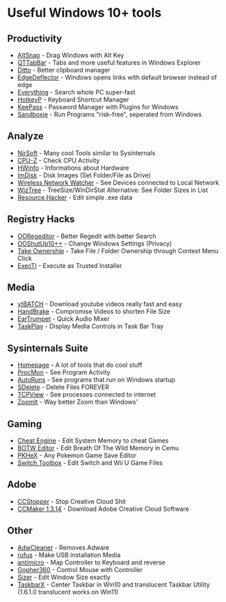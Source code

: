 # Useful Windows 10+ tools

## Productivity
 - [AltSnap](https://github.com/RamonUnch/AltSnap/releases/latest) - Drag Windows with Alt Key
 - [QTTabBar](http://qttabbar.wikidot.com/) - Tabs and more useful features in Windows Explorer
 - [Ditto](https://ditto-cp.sourceforge.io/) - Better clipboard manager
 - [EdgeDeflector](https://github.com/da2x/EdgeDeflector) - Windows opens links with default browser instead of edge
 - [Everything](https://www.voidtools.com/) - Search whole PC super-fast
 - [HotkeyP](http://petr.lastovicka.sweb.cz/others.html) - Keyboard Shortcut Manager
 - [KeePass](https://keepass.info/download.html) - Password Manager with Plugins for Windows
 - [Sandboxie](https://github.com/sandboxie-plus/Sandboxie/releases/latest) - Run Programs "risk-free", seperated from Windows

## Analyze
 - [NirSoft](https://www.nirsoft.net/) - Many cool Tools similar to Sysinternals
 - [CPU-Z](https://www.cpuid.com) - Check CPU Activity
 - [HWinfo](https://www.hwinfo.com/download/) - Informations about Hardware
 - [ImDisk](https://sourceforge.net/projects/imdisk-toolkit/) - Disk Images (Set Folder/File as Drive)
 - [Wireless Network Watcher](https://www.nirsoft.net/utils/wireless_network_watcher.html) - See Devices connected to Local Network
 - [WizTree](https://diskanalyzer.com/download) - TreeSize/WinDirStat Alternative: See Folder Sizes in List
 - [Resource Hacker](http://www.angusj.com/resourcehacker/resource_hacker.zip) - Edit simple .exe data

## Registry Hacks
 - [OORegeditor](https://www.oo-software.com/de/ooregeditor) - Better Regedit with better Search
 - [OOShutUp10++](https://dl5.oo-software.com/files/ooshutup10/OOSU10.exe) - Change Windows Settings (Privacy)
 - [Take Ownership](https://github.com/eppic/tools/tree/master/bin/Take_Ownership) - Take File / Folder Ownership through Context Menu Click
 - [ExecTI](https://winaero.com/downloads/ExecTI.zip) - Execute as Trusted Installer

## Media
 - [ytBATCH](https://github.com/eppic/ytBATCH/releases/latest) - Download youtube videos really fast and easy
 - [HandBrake](https://handbrake.fr/downloads.php) - Compromise Videos to shorten File Size
 - [EarTrumpet](https://eartrumpet.app/) - Quick Audio Mixer
 - [TaskPlay](https://github.com/evilpro/Taskplay/releases/latest) - Display Media Controls in Task Bar Tray

## Sysinternals Suite
 - [Homepage](https://docs.microsoft.com/de-de/sysinternals/) - A lot of tools that do cool stuff
 - [ProcMon](https://download.sysinternals.com/files/ProcessMonitor.zip) - See Program Activity
 - [AutoRuns](https://download.sysinternals.com/files/Autoruns.zip) - See programs that run on Windows startup
 - [SDelete](https://download.sysinternals.com/files/SDelete.zip) - Delete Files FOREVER
 - [TCPView](https://download.sysinternals.com/files/TCPView.zip) - See processes connected to internet
 - [ZoomIt](https://download.sysinternals.com/files/ZoomIt.zip) - Way better Zoom than Windows'

## Gaming
 - [Cheat Engine](https://www.cheatengine.org/) - Edit System Memory to cheat Games
 - [BOTW Editor](https://github.com/eppic/tools/raw/master/bin/botw_editor_2-0-0-9d.zip) - Edit Breath Of The Wild Memory in Cemu
 - [PKHeX](https://github.com/kwsch/PKHeX/releases/latest) - Any Pokemon Game Save Editor
 - [Switch Toolbox](https://github.com/KillzXGaming/Switch-Toolbox/releases/latest) - Edit Switch and Wii U Game Files

## Adobe
 - [CCStopper](https://github.com/E-Soda/CCStopper/releases/latest) - Stop Creative Cloud Shit
 - [CCMaker 1.3.14](https://www.reddit.com/r/GenP/) - Download Adobe Creative Cloud Software

## Other
 - [AdwCleaner](https://downloads.malwarebytes.com/file/adwcleaner) - Removes Adware
 - [rufus](https://github.com/pbatard/rufus/releases/latest) - Make USB installation Media
 - [antimicro](https://github.com/AntiMicro/antimicro/releases/latest) - Map Controller to Keyboard and reverse
 - [Gopher360](https://github.com/Tylemagne/Gopher360/releases/latest) - Control Mouse with Controller
 - [Sizer](http://www.brianapps.net/sizer/) - Edit Window Size exactly
 - [TaskbarX](https://github.com/ChrisAnd1998/TaskbarX/releases/latest) - Center Taskbar in Win10 and translucent Taskbar Utility (1.6.1.0 translucent works on Win11)